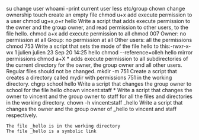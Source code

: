su change user
whoami -print current user
less etc/group
chown change ownership
touch create an empty file
chmod u+x add execute permission to a user
chmod ug+x,o+r hello Write a script that adds execute permission to the owner and the group owner, and read permission to other users, to the file hello.
chmod a+x add execute permission to all
chmod 007 
    Owner: no permission at all
    Group: no permission at all
    Other users: all the permissions
chmod 753 Write a script that sets the mode of the file hello to this:-rwxr-x-wx 1 julien julien 23 Sep 20 14:25 hello
chmod --reference=olleh hello mirror permissions
chmod a+X * adds execute permission to all subdirectories of the current directory for the owner, the group owner and all other users. Regular files should not be changed.
mkdir -m 751 Create a script that creates a directory called mydir with permissions 751 in the working directory.
chgrp school hello Write a script that changes the group owner to school for the file hello
chown vincent:staff * Write a script that changes the owner to vincent and the group owner to staff for all the files and directories in the working directory.
chown -h vincent:staff _hello Write a script that changes the owner and the group owner of _hello to vincent and staff respectively.

    The file _hello is in the working directory
    The file _hello is a symbolic link

